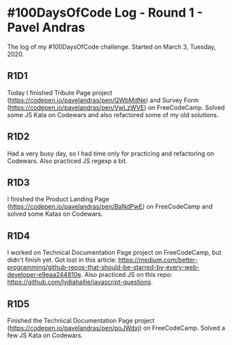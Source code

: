 # #100DaysOfCode Log - Round 1 - Pavel Andras

The log of my #100DaysOfCode challenge. Started on March 3, Tuesday, 2020.

## R1D1

Today I finished Tribute Page project (https://codepen.io/pavelandras/pen/QWbMdNe) and Survey Form (https://codepen.io/pavelandras/pen/VwLzWVE) on FreeCodeCamp. Solved some JS Kata on Codewars and also refactored some of my old solutions.

## R1D2

Had a very busy day, so I had time only for practicing and refactoring on Codewars. Also practiced JS regexp a bit.

## R1D3

I finished the Product Landing Page (https://codepen.io/pavelandras/pen/BaNdPwE) on FreeCodeCamp and solved some Katas on Codewars.

## R1D4

I worked on Technical Documentation Page project on FreeCodeCamp, but didn't finish yet. Got lost in this article: https://medium.com/better-programming/github-repos-that-should-be-starred-by-every-web-developer-e9eaa244810e. Also practiced JS on this repo: https://github.com/lydiahallie/javascript-questions.

## R1D5

Finished the Technical Documentation Page project (https://codepen.io/pavelandras/pen/poJWdxj) on FreeCodeCamp. Solved a few JS Kata on Codewars.
